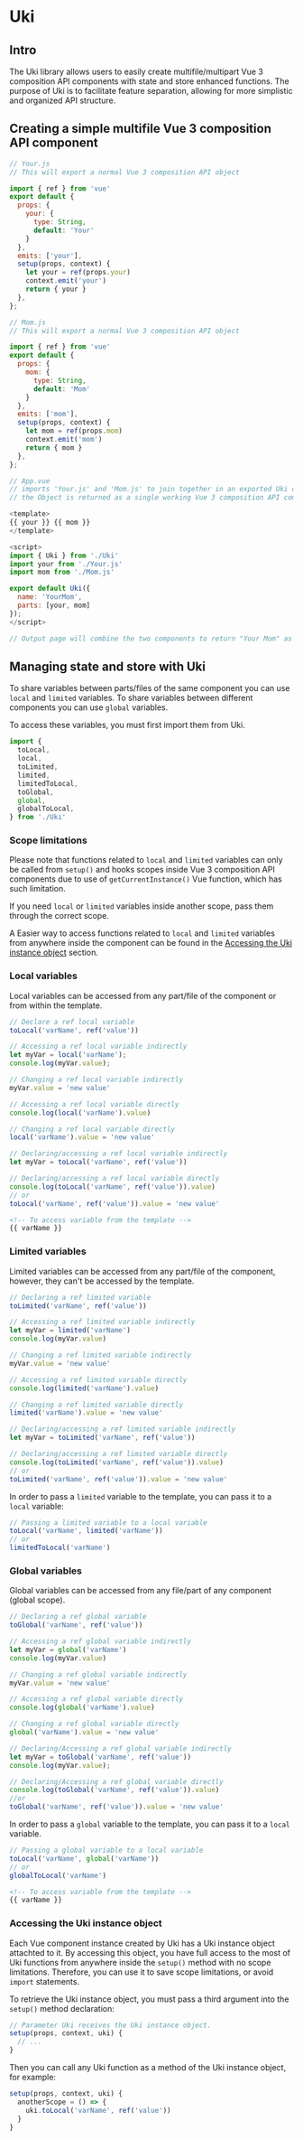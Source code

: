 # Uki

## Intro

The Uki library allows users to easily create multifile/multipart Vue 3 composition API components with state and store enhanced functions. The purpose of Uki is to facilitate feature separation, allowing for more simplistic and organized API structure.

## Creating a simple multifile Vue 3 composition API component

```js
// Your.js
// This will export a normal Vue 3 composition API object

import { ref } from 'vue'
export default {
  props: { 
    your: {
      type: String,
      default: 'Your'
    }
  },
  emits: ['your'],
  setup(props, context) {
    let your = ref(props.your)
    context.emit('your')
    return { your }
  },
};
```

```js
// Mom.js
// This will export a normal Vue 3 composition API object

import { ref } from 'vue'
export default {
  props: {
    mom: {
      type: String,
      default: 'Mom'
    }
  },
  emits: ['mom'],
  setup(props, context) {
    let mom = ref(props.mom)
    context.emit('mom')
    return { mom }
  },
};
```

```js
// App.vue 
// imports 'Your.js' and 'Mom.js' to join together in an exported Uki object
// the Object is returned as a single working Vue 3 composition API component built from the two individual components

<template>
{{ your }} {{ mom }}
</template>

<script>
import { Uki } from './Uki'
import your from './Your.js'
import mom from './Mom.js'

export default Uki({
  name: 'YourMom',
  parts: [your, mom]
});
</script>

// Output page will combine the two components to return "Your Mom" as a single component.
```

## Managing state and store with Uki

To share variables between parts/files of the same component you can use `local` and `limited` variables.
To share variables between different components you can use `global` variables.

To access these variables, you must first import them from Uki.

```js
import { 
  toLocal,
  local,
  toLimited,
  limited,
  limitedToLocal,
  toGlobal,
  global,
  globalToLocal,
} from './Uki'
```

### Scope limitations 

Please note that functions related to `local` and `limited` variables can only be called from `setup()` and hooks scopes inside Vue 3 composition API components due to use of `getCurrentInstance()` Vue function, which has such limitation. 

If you need `local` or `limited` variables inside another scope, pass them through the correct scope.

A Easier way to access functions related to `local` and `limited` variables from anywhere inside the component can be found in the [Accessing the Uki instance object](#accessing-the-uki-instance-object) section.

### Local variables

Local variables can be accessed from any part/file of the component or from within the template.

```js
// Declare a ref local variable
toLocal('varName', ref('value'))

// Accessing a ref local variable indirectly
let myVar = local('varName');
console.log(myVar.value); 

// Changing a ref local variable indirectly
myVar.value = 'new value'

// Accessing a ref local variable directly
console.log(local('varName').value) 

// Changing a ref local variable directly
local('varName').value = 'new value'

// Declaring/accessing a ref local variable indirectly
let myVar = toLocal('varName', ref('value'))

// Declaring/accessing a ref local variable directly
console.log(toLocal('varName', ref('value')).value)
// or
toLocal('varName', ref('value')).value = 'new value'
```

```html
<!-- To access variable from the template -->
{{ varName }}
```

### Limited variables

Limited variables can be accessed from any part/file of the component, however, they can't be accessed by the template.

```js
// Declaring a ref limited variable
toLimited('varName', ref('value'))

// Accessing a ref limited variable indirectly
let myVar = limited('varName')
console.log(myVar.value)

// Changing a ref limited variable indirectly
myVar.value = 'new value'

// Accessing a ref limited variable directly
console.log(limited('varName').value)

// Changing a ref limited variable directly
limited('varName').value = 'new value'

// Declaring/accessing a ref limited variable indirectly
let myVar = toLimited('varName', ref('value'))

// Declaring/accessing a ref limited variable directly
console.log(toLimited('varName', ref('value')).value)
// or
toLimited('varName', ref('value')).value = 'new value'
```

In order to pass a `limited` variable to the template, you can pass it to a `local` variable:

```js
// Passing a limited variable to a local variable
toLocal('varName', limited('varName'))
// or 
limitedToLocal('varName')
```

### Global variables

Global variables can be accessed from any file/part of any component (global scope).

```js
// Declaring a ref global variable 
toGlobal('varName', ref('value'))

// Accessing a ref global variable indirectly
let myVar = global('varName')
console.log(myVar.value)

// Changing a ref global variable indirectly
myVar.value = 'new value'

// Accessing a ref global variable directly
console.log(global('varName').value)

// Changing a ref global variable directly
global('varName').value = 'new value'

// Declaring/Accessing a ref global variable indirectly
let myVar = toGlobal('varName', ref('value'))
console.log(myVar.value);

// Declaring/Accessing a ref global variable directly
console.log(toGlobal('varName', ref('value')).value)
//or
toGlobal('varName', ref('value')).value = 'new value'
```

In order to pass a `global` variable to the template, you can pass it to a `local` variable.

```js
// Passing a global variable to a local variable
toLocal('varName', global('varName'))
// or
globalToLocal('varName')
```

```html
<!-- To access variable from the template -->
{{ varName }}
```

### Accessing the Uki instance object

Each Vue component instance created by Uki has a Uki instance object attachted to it. By accessing this object, you have full access to the most of Uki functions from anywhere inside the `setup()` method with no scope limitations. Therefore, you can use it to save scope limitations, or avoid `import` statements.

To retrieve the Uki instance object, you must pass a third argument into the `setup()` method declaration:

```js
// Parameter Uki receives the Uki instance object.
setup(props, context, uki) {
  // ...
}
```

Then you can call any Uki function as a method of the Uki instance object, for example:

```js
setup(props, context, uki) {
  anotherScope = () => {
    uki.toLocal('varName', ref('value'))
  }
}
```
